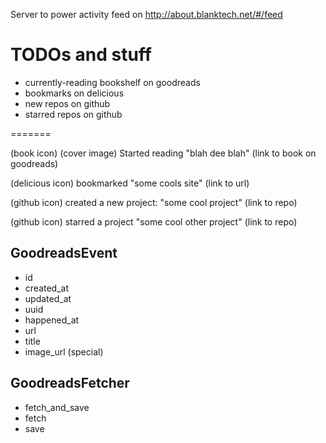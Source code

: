 Server to power activity feed on http://about.blanktech.net/#/feed

TODOs and stuff
=====

- currently-reading bookshelf on goodreads
- bookmarks on delicious
- new repos on github
- starred repos on github

=======

(book icon) (cover image) Started reading "blah dee blah" (link to book on goodreads)

(delicious icon) bookmarked "some cools site" (link to url)

(github icon) created a new project: "some cool project" (link to repo)

(github icon) starred a project "some cool other project" (link to repo)

GoodreadsEvent
--------------
* id
* created_at
* updated_at
* uuid
* happened_at
* url
* title
* image_url (special)

GoodreadsFetcher
-------------
* fetch_and_save
* fetch
* save
